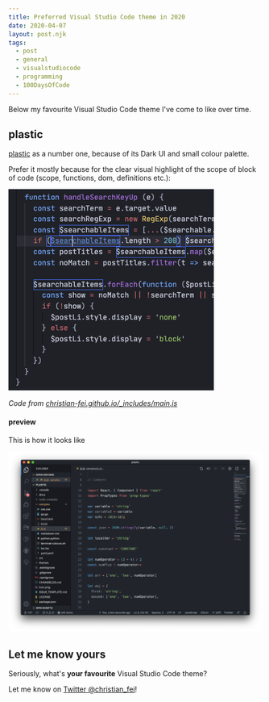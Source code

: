 ```yaml
---
title: Preferred Visual Studio Code theme in 2020
date: 2020-04-07
layout: post.njk
tags:
  - post
  - general
  - visualstudiocode
  - programming
  - 100DaysOfCode
---
```


Below my favourite Visual Studio Code theme I've come to like over time.

## plastic

[plastic](https://marketplace.visualstudio.com/items?itemName=will-stone.plastic) as a number one, because of its Dark UI and small colour palette.

Prefer it mostly because for the clear visual highlight of the scope of block of code (scope, functions, dom, definitions etc.):

![plastic-scope-highlight.png](/assets/images/posts/plastic-scope-highlight.png)

*Code from [christian-fei.github.io/_includes/main.js](https://github.com/christian-fei/christian-fei.github.io/blob/master/_includes/main.js)*

#### preview

This is how it looks like

![plastic.png](/assets/images/posts/plastic.png)

## Let me know yours

Seriously, what's **your favourite** Visual Studio Code theme?

Let me know on [Twitter @christian_fei](https://twitter.com/christian_fei)!